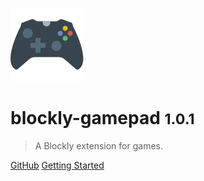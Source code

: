 ![logo](../icons/logo/icon.svg ':size=160%')
# blockly-gamepad <small>1.0.1</small>

> A Blockly extension for games.

[GitHub](https://github.com/Paol-imi/blockly-gamepad)
[Getting Started](#blockly-gamepad-🎮)

